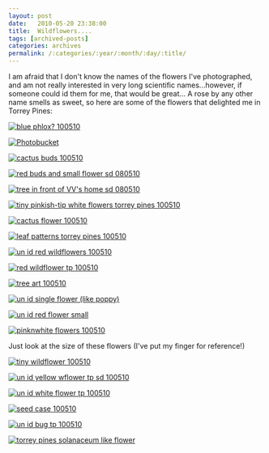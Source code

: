 ```yaml
---
layout: post
date:	2010-05-20 23:38:00
title:  Wildflowers....
tags: [archived-posts]
categories: archives
permalink: /:categories/:year/:month/:day/:title/
---
```

I am  afraid that I don't know the names of the flowers I've photographed, and am not really interested in very long scientific names...however, if someone could id them for me, that would be great... A rose by any other name smells as sweet, so here are some of the flowers that delighted me in Torrey Pines:


<a href="http://s967.photobucket.com/albums/ae160/pedoral/?action=view&current=IMG_5102.jpg" target="_blank"><img src="http://i967.photobucket.com/albums/ae160/pedoral/IMG_5102.jpg" border="0" alt="blue phlox? 100510"></a>

<lj-cut text="more blooms">


<a href="http://s967.photobucket.com/albums/ae160/pedoral/?action=view&current=IMG_5068.jpg" target="_blank"><img src="http://i967.photobucket.com/albums/ae160/pedoral/IMG_5068.jpg" border="0" alt="Photobucket"></a>

<a href="http://s967.photobucket.com/albums/ae160/pedoral/?action=view&current=IMG_5127.jpg" target="_blank"><img src="http://i967.photobucket.com/albums/ae160/pedoral/IMG_5127.jpg" border="0" alt="cactus buds 100510"></a>



<a href="http://s967.photobucket.com/albums/ae160/pedoral/?action=view&current=IMG_4637-1.jpg" target="_blank"><img src="http://i967.photobucket.com/albums/ae160/pedoral/IMG_4637-1.jpg" border="0" alt="red buds and small flower sd 080510"></a>


<a href="http://s967.photobucket.com/albums/ae160/pedoral/?action=view&current=IMG_4561-1.jpg" target="_blank"><img src="http://i967.photobucket.com/albums/ae160/pedoral/IMG_4561-1.jpg" border="0" alt="tree in front of VV's home sd 080510"></a>



<a href="http://s967.photobucket.com/albums/ae160/pedoral/?action=view&current=IMG_5047.jpg" target="_blank"><img src="http://i967.photobucket.com/albums/ae160/pedoral/IMG_5047.jpg" border="0" alt="tiny pinkish-tip white flowers torrey pines 100510"></a>



<a href="http://s967.photobucket.com/albums/ae160/pedoral/?action=view&current=IMG_5060.jpg" target="_blank"><img src="http://i967.photobucket.com/albums/ae160/pedoral/IMG_5060.jpg" border="0" alt="cactus flower 100510"></a>

<a href="http://s967.photobucket.com/albums/ae160/pedoral/?action=view&current=IMG_5048.jpg" target="_blank"><img src="http://i967.photobucket.com/albums/ae160/pedoral/IMG_5048.jpg" border="0" alt="leaf patterns torrey pines 100510"></a>


<a href="http://s967.photobucket.com/albums/ae160/pedoral/?action=view&current=IMG_5111.jpg" target="_blank"><img src="http://i967.photobucket.com/albums/ae160/pedoral/IMG_5111.jpg" border="0" alt="un id red wildflowers 100510"></a>


<a href="http://s967.photobucket.com/albums/ae160/pedoral/?action=view&current=IMG_5061.jpg" target="_blank"><img src="http://i967.photobucket.com/albums/ae160/pedoral/IMG_5061.jpg" border="0" alt="red wildflower tp 100510"></a>

<a href="http://s967.photobucket.com/albums/ae160/pedoral/?action=view&current=IMG_5105.jpg" target="_blank"><img src="http://i967.photobucket.com/albums/ae160/pedoral/IMG_5105.jpg" border="0" alt="tree art 100510"></a>

<a href="http://s967.photobucket.com/albums/ae160/pedoral/?action=view&current=IMG_5092.jpg" target="_blank"><img src="http://i967.photobucket.com/albums/ae160/pedoral/IMG_5092.jpg" border="0" alt="un id single flower (like poppy)"></a>


<a href="http://s967.photobucket.com/albums/ae160/pedoral/?action=view&current=IMG_5088.jpg" target="_blank"><img src="http://i967.photobucket.com/albums/ae160/pedoral/IMG_5088.jpg" border="0" alt="un id red flower small"></a>


<a href="http://s967.photobucket.com/albums/ae160/pedoral/?action=view&current=IMG_5038.jpg" target="_blank"><img src="http://i967.photobucket.com/albums/ae160/pedoral/IMG_5038.jpg" border="0" alt="pinknwhite flowers 100510"></a>


Just look at the size of these flowers (I've put my finger for reference!)

<a href="http://s967.photobucket.com/albums/ae160/pedoral/?action=view&current=IMG_5044.jpg" target="_blank"><img src="http://i967.photobucket.com/albums/ae160/pedoral/IMG_5044.jpg" border="0" alt="tiny wildflower 100510"></a>


<a href="http://s967.photobucket.com/albums/ae160/pedoral/?action=view&current=IMG_5067.jpg" target="_blank"><img src="http://i967.photobucket.com/albums/ae160/pedoral/IMG_5067.jpg" border="0" alt="un id yellow wflower tp sd 100510"></a>


<a href="http://s967.photobucket.com/albums/ae160/pedoral/?action=view&current=IMG_5101.jpg" target="_blank"><img src="http://i967.photobucket.com/albums/ae160/pedoral/IMG_5101.jpg" border="0" alt="un id white flower tp 100510"></a>


<a href="http://s967.photobucket.com/albums/ae160/pedoral/?action=view&current=IMG_5115.jpg" target="_blank"><img src="http://i967.photobucket.com/albums/ae160/pedoral/IMG_5115.jpg" border="0" alt="seed case 100510"></a>


<a href="http://s967.photobucket.com/albums/ae160/pedoral/?action=view&current=IMG_5074.jpg" target="_blank"><img src="http://i967.photobucket.com/albums/ae160/pedoral/IMG_5074.jpg" border="0" alt="un id bug tp 100510"></a>


</lj-cut>


<a href="http://s967.photobucket.com/albums/ae160/pedoral/?action=view&current=IMG_5087.jpg" target="_blank"><img src="http://i967.photobucket.com/albums/ae160/pedoral/IMG_5087.jpg" border="0" alt="torrey pines solanaceum like flower"></a>
